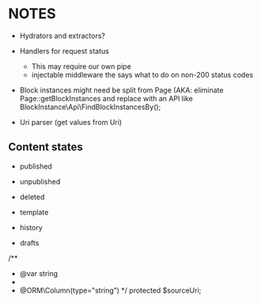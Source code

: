 NOTES
=====

- Hydrators and extractors?
- Handlers for request status
    - This may require our own pipe
    - injectable middleware the says what to do on non-200 status codes
    
- Block instances might need be split from Page 
  (AKA: eliminate Page::getBlockInstances and replace with an API like BlockInstance\Api\FindBlockInstancesBy();
  
- Uri parser (get values from Uri)

## Content states ##

- published 
- unpublished
- deleted

- template

- history
- drafts



/**
 * @var string
 *
 * @ORM\Column(type="string")
 */
protected $sourceUri;




